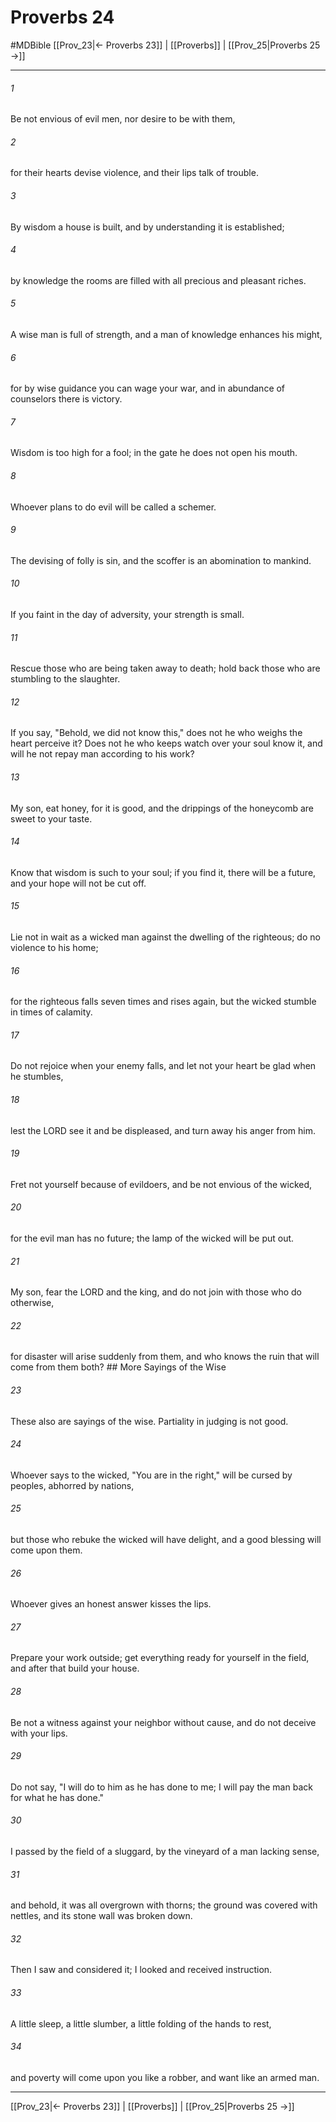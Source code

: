 # Proverbs 24
#MDBible
[[Prov_23|← Proverbs 23]] | [[Proverbs]] | [[Prov_25|Proverbs 25 →]]

***

###### 1 

Be not envious of evil men, nor desire to be with them, 

###### 2 

for their hearts devise violence, and their lips talk of trouble. 

###### 3 

By wisdom a house is built, and by understanding it is established; 

###### 4 

by knowledge the rooms are filled with all precious and pleasant riches. 

###### 5 

A wise man is full of strength, and a man of knowledge enhances his might, 

###### 6 

for by wise guidance you can wage your war, and in abundance of counselors there is victory. 

###### 7 

Wisdom is too high for a fool; in the gate he does not open his mouth. 

###### 8 

Whoever plans to do evil will be called a schemer. 

###### 9 

The devising of folly is sin, and the scoffer is an abomination to mankind. 

###### 10 

If you faint in the day of adversity, your strength is small. 

###### 11 

Rescue those who are being taken away to death; hold back those who are stumbling to the slaughter. 

###### 12 

If you say, "Behold, we did not know this," does not he who weighs the heart perceive it? Does not he who keeps watch over your soul know it, and will he not repay man according to his work? 

###### 13 

My son, eat honey, for it is good, and the drippings of the honeycomb are sweet to your taste. 

###### 14 

Know that wisdom is such to your soul; if you find it, there will be a future, and your hope will not be cut off. 

###### 15 

Lie not in wait as a wicked man against the dwelling of the righteous; do no violence to his home; 

###### 16 

for the righteous falls seven times and rises again, but the wicked stumble in times of calamity. 

###### 17 

Do not rejoice when your enemy falls, and let not your heart be glad when he stumbles, 

###### 18 

lest the LORD see it and be displeased, and turn away his anger from him. 

###### 19 

Fret not yourself because of evildoers, and be not envious of the wicked, 

###### 20 

for the evil man has no future; the lamp of the wicked will be put out. 

###### 21 

My son, fear the LORD and the king, and do not join with those who do otherwise, 

###### 22 

for disaster will arise suddenly from them, and who knows the ruin that will come from them both? ## More Sayings of the Wise 

###### 23 

These also are sayings of the wise. Partiality in judging is not good. 

###### 24 

Whoever says to the wicked, "You are in the right," will be cursed by peoples, abhorred by nations, 

###### 25 

but those who rebuke the wicked will have delight, and a good blessing will come upon them. 

###### 26 

Whoever gives an honest answer kisses the lips. 

###### 27 

Prepare your work outside; get everything ready for yourself in the field, and after that build your house. 

###### 28 

Be not a witness against your neighbor without cause, and do not deceive with your lips. 

###### 29 

Do not say, "I will do to him as he has done to me; I will pay the man back for what he has done." 

###### 30 

I passed by the field of a sluggard, by the vineyard of a man lacking sense, 

###### 31 

and behold, it was all overgrown with thorns; the ground was covered with nettles, and its stone wall was broken down. 

###### 32 

Then I saw and considered it; I looked and received instruction. 

###### 33 

A little sleep, a little slumber, a little folding of the hands to rest, 

###### 34 

and poverty will come upon you like a robber, and want like an armed man. 

***

[[Prov_23|← Proverbs 23]] | [[Proverbs]] | [[Prov_25|Proverbs 25 →]]
